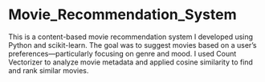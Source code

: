 # Movie_Recommendation_System
This is a content-based movie recommendation system I developed using Python and scikit-learn. The goal was to suggest movies based on a user’s preferences—particularly focusing on genre and mood. I used Count Vectorizer to analyze movie metadata and applied cosine similarity to find and rank similar movies.
